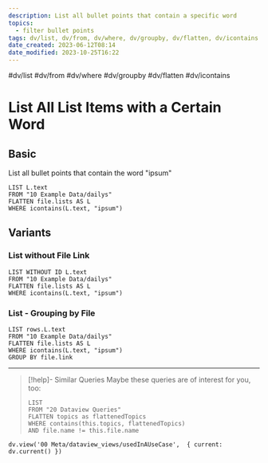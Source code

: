 ```yaml
---
description: List all bullet points that contain a specific word
topics:
  - filter bullet points
tags: dv/list, dv/from, dv/where, dv/groupby, dv/flatten, dv/icontains
date_created: 2023-06-12T08:14
date_modified: 2023-10-25T16:22
---
```


#dv/list #dv/from #dv/where #dv/groupby #dv/flatten #dv/icontains

# List All List Items with a Certain Word

## Basic

List all bullet points that contain the word "ipsum"

```dataview
LIST L.text
FROM "10 Example Data/dailys"
FLATTEN file.lists AS L
WHERE icontains(L.text, "ipsum")
```

## Variants

### List without File Link

```dataview
LIST WITHOUT ID L.text
FROM "10 Example Data/dailys"
FLATTEN file.lists AS L
WHERE icontains(L.text, "ipsum")
```

### List - Grouping by File

```dataview
LIST rows.L.text
FROM "10 Example Data/dailys"
FLATTEN file.lists AS L
WHERE icontains(L.text, "ipsum")
GROUP BY file.link
```

---

<!-- === end of query page ===  -->

> [!help]- Similar Queries
> Maybe these queries are of interest for you, too:
>
> ```dataview
> LIST
> FROM "20 Dataview Queries"
> FLATTEN topics as flattenedTopics
> WHERE contains(this.topics, flattenedTopics)
> AND file.name != this.file.name
> ```

```dataviewjs
dv.view('00 Meta/dataview_views/usedInAUseCase',  { current: dv.current() })
```
